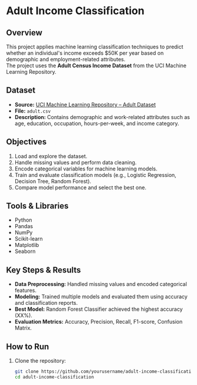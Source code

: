 # Adult Income Classification

## Overview
This project applies machine learning classification techniques to predict whether an individual's income exceeds $50K per year based on demographic and employment-related attributes.  
The project uses the **Adult Census Income Dataset** from the UCI Machine Learning Repository.

## Dataset
- **Source:** [UCI Machine Learning Repository – Adult Dataset](https://archive.ics.uci.edu/ml/datasets/adult)  
- **File:** `adult.csv`  
- **Description:** Contains demographic and work-related attributes such as age, education, occupation, hours-per-week, and income category.

## Objectives
1. Load and explore the dataset.
2. Handle missing values and perform data cleaning.
3. Encode categorical variables for machine learning models.
4. Train and evaluate classification models (e.g., Logistic Regression, Decision Tree, Random Forest).
5. Compare model performance and select the best one.

## Tools & Libraries
- Python  
- Pandas  
- NumPy  
- Scikit-learn  
- Matplotlib  
- Seaborn  

## Key Steps & Results
- **Data Preprocessing:** Handled missing values and encoded categorical features.
- **Modeling:** Trained multiple models and evaluated them using accuracy and classification reports.
- **Best Model:** Random Forest Classifier achieved the highest accuracy (XX%).
- **Evaluation Metrics:** Accuracy, Precision, Recall, F1-score, Confusion Matrix.

## How to Run
1. Clone the repository:  
   ```bash
   git clone https://github.com/yourusername/adult-income-classification.git
   cd adult-income-classification
